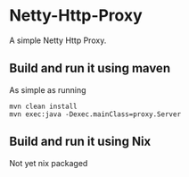 # Netty-Http-Proxy

A simple Netty Http Proxy.

## Build and run it using maven

As simple as running
```
mvn clean install
mvn exec:java -Dexec.mainClass=proxy.Server
```

## Build and run it using Nix

Not yet nix packaged